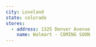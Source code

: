 ```yaml
---
city: Loveland
state: colorado
stores:
  - address: 1325 Denver Avenue
    name: Walmart - COMING SOON
---
```

